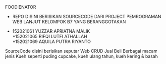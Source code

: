 FOODIENATOR
- REPO DISINI BERISIKAN SOURCECODE DARI PROJECT PEMROGRAMAN WEB LANJUT KELOMPOK B7
YANG BERANGGOTAKAN 

* 152021061 YUZZAR APRIATNA MALIK  
*152021065 RIFQI LUTFI ATHALLAH  
*152021069 AQUILA PUTRA RIYANTO  

SourceCode disini berisikan seputar Web CRUD Jual Beli Berbagai macam jenis Kueh seperti puding 
cupcake, kueh ulang tahun, kueh kering & basah

